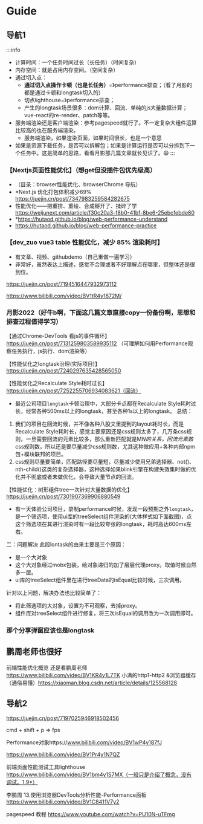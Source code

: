 # Guide

## 导航1

:::info
* 计算时间：一个任务时间过长（长任务）（时间复杂）
* 内存空间：就是占用内存空间。（空间复杂）
* 通过切入点：
    - **通过切入点操作卡顿（也是长任务）**=》performance排查；（看了月影的都是通过卡顿和longtask切入的）
    - 切点lighthouse=》performance排查；
    - 产生的longtask场景很多：dom计算、回流、单纯的js大量数据计算；vue-react的re-render、patch等等。
* 服务端渲染还是客户端渲染：参考pagespeed就行了。不一定复杂大组件运算比较高的也在服务端渲染。
    - 服务端渲染，如果渲染页面，如果时间很长，也是一个意思
* 如果是资源下载任务，是否可以拆解包；如果是计算运行是否可以分拆到下一个任务中。这是简单的思路，看看月影那几篇文章就长见识了。😄
:::

### 【Nextjs页面性能优化】（想get但没插件包优先级高）
* （目录：browser性能优化、browserChrome 导航）
* *Next.js 优化打包体积减少69% https://juejin.cn/post/7347983259584282675
* 性能优化——把重排、重绘、合成掰开了、揉碎了学 https://weijunext.com/article/f30c20a3-f8b0-41bf-8be6-25ebcfebde80
* *https://hutaod.github.io/blog/web-performance-understand
* https://hutaod.github.io/blog/web-performance-practice


### 【dev_zuo vue3 table 性能优化，减少 85% 渲染耗时】
- 有文章、视频、githubdemo（自己重做一遍学习）
- 非常好，虽然表达上描述，感觉不合理或者不好理解点在哪里，但整体还是很到位。

https://juejin.cn/post/7194516447932973112

https://www.bilibili.com/video/BV1tR4y1872M/ 

### 月影2022（好牛b啊，下面这几篇文章直接copy一份备份啊，思想和排查过程值得学习）

【通过Chrome-DevTools 看js的事件循环】 https://juejin.cn/post/7131259803589935112 （可理解如何用Performance观察任务执行，js执行、dom渲染等）

【性能优化之longtask治理(实际项目)】https://juejin.cn/post/7240297635428565050

【性能优化之Recalculate Style耗时过长】https://juejin.cn/post/7252255706934083621（回流）
- 最近公司项目`longtask`卡顿治理中，大部分卡点都在Recalculate Style耗时过长，经常各种500ms以上的longtask，甚至各种1s以上的longtask。
总结：
1. 我们的项目在回流时候，并不像各种八股文里提到的layout耗时长，而是Recalculate Style耗时长，感觉主要原因还是css规则太多了，几万条css规则，一旦需要回流的元素比较多，那么重新匹配就是M*N的关系，回流元素数*css规则数，所以还是要尽量减少css规则数，尤其这种微应用+各种内部npm包+模块联邦的项目。
2. css规则尽量要简单，匹配路径要尽量短，尽量减少使用兄弟选择器、not()、nth-child()这类的复杂选择器，这种选择如果blink引擎在构建失效集时做的优化并不彻底或者未做优化，会导致大量节点的回流。

【性能优化：树形组件tree一次针对大量数据的优化】https://juejin.cn/post/7301907369906880549
- 有一天体验公司项目，录制performance时候，发现一段预期之外`longtask`，是一个筛选项，使用ui库的treeSelect组件渲染的(大体样式如下面截图)，点这个筛选项在其进行渲染时有一段比较夸张的longtask，耗时高达600ms左右。

二：问题解决
此段lontask的由来主要是三个原因：
- 是一个大对象
- 这个大对象经过mobx包装，给对象递归的加了层层代理proxy。取值时候自然多一层。
- ui库的treeSelect组件里在进行treeData的isEqual比较时候，三次调用。

针对以上问题，解决办法也比较简单了：
- 将此筛选项的大对象，设置为不可观察，去掉proxy。
- 组件库对treeSelect组件进行修复，将三次isEqual的调用改为一次调用即可。


### 那个分享弹窗应该也是longtask

## 鹏周老师也很好
前端性能优化概览
还是看鹏周老师 https://www.bilibili.com/video/BV1KR4y1L7TK
小满的http1-http2 &浏览器缓存（通俗易懂）https://xiaoman.blog.csdn.net/article/details/125568128


## 导航2
https://juejin.cn/post/7197025946918502456

cmd +  shift + p => fps

Performance对象https://www.bilibili.com/video/BV1wP4y187fJ

https://www.bilibili.com/video/BV1Pr4y1N7QZ

前端页面性能测试工具lighthouse
https://www.bilibili.com/video/BV1bm4y1S7MX（一般只是介绍了概念，没有调试。1.9*）

李鹏周 13.使用浏览器DevTools分析性能-Performance面板 https://www.bilibili.com/video/BV1C8411V7y2

pagespeed 教程
https://www.youtube.com/watch?v=PU10N-uTFmg